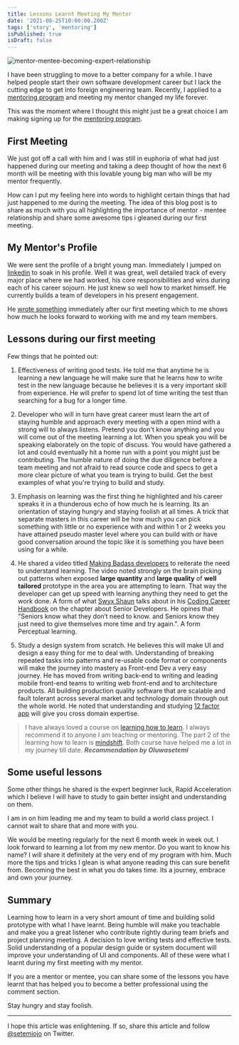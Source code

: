 ```yaml
---
title: Lessons Learnt Meeting My Mentor
date: '2021-08-25T10:00:00.200Z'
tags: ['story', 'mentoring']
isPublished: true
isDraft: false
---
```


![mentor-mentee-becoming-expert-relationship](https://res.cloudinary.com/drnqdd87d/image/upload/v1629727031/Personal/image_mrtiim.png "mentor-mentee-expert")

I have been struggling to move to a better company for a while. I have helped people start their own software development career but I lack the cutting edge to get into foreign engineering team. Recently, I applied to a [mentoring program](https://pipeline.talentql.com/) and meeting my mentor changed my life forever.

This was the moment where I thought this might just be a great choice I am making signing up for the [mentoring program](https://pipeline.talentql.com/).

## First Meeting

We just got off a call with him and I was still in euphoria of what had just happened during our meeting and taking a deep thought of how the next 6 month will be  meeting with this lovable young big man who will be my mentor frequently.

How can I put my feeling here into words to highlight certain things that had just happened to me during the meeting. The idea of this blog post is to share as much with you all highlighting the importance of mentor - mentee relationship and share some awesome tips i gleaned during our first meeting.

## My Mentor's Profile

We were sent the profile of a bright young man. Immediately I jumped on [linkedin](https://linkedin.com) to soak in his profile. Well it was great, well detailed track of every major place where we had worked, his core responsibilities and wins during each of his career sojourn. He just knew so well how to market himself. He currently builds a team of developers in his present engagement.

He [wrote something](https://tomiwa.xyz/mentoring-intermediate-frontend-developers-at-talentql/) immediately after our first meeting which to me shows how much he looks forward to working with me and my team members.

## Lessons during our first meeting

Few things that he pointed out:

1. Effectiveness of writing good tests. He told me that anytime he is learning a new language he will make sure that he learns how to write test in the new language because he believes it is a very important skill from experience. He will prefer to spend lot of time writing the test than searching for a bug for a longer time.

2. Developer who will in turn have great career must learn the art of staying humble and approach every meeting with a open mind with a strong will to always listens. Pretend you don't know anything and you will come out of the meeting learning a lot. When you speak you will be speaking elaborately on the topic of discuss.  You would have gathered a lot and could eventually hit a home run with a point you might just be contributing. The humble nature of doing the due diligence before a team meeting and not afraid to read source code and specs to get a more clear picture of what you team is trying to build. Get the best examples of what you're trying to build and study.

3. Emphasis on learning was the first thing he highlighted and his career speaks it in a thunderous echo of how much he is learning. Its an orientation of staying hungry and staying foolish at all times. A trick that separate masters in this career will be how much you can pick something with little or no experience with and within 1 or 2 weeks you have attained pseudo master level where you can build with or have good conversation around the topic like it is something you have been using for a while.

4. He shared a video titled [Making Badass developers](https://www.youtube.com/watch?v=FKTxC9pl-WM&ab_channel=O%27Reilly) to reiterate the need to understand learning. The video noted strongly on the brain picking out patterns when exposed **large quantity** and **large quality** of **well tailored** prototype in the area you are attempting to learn. That way the developer can get up speed with learning anything they need to get the work done. A form of what [Swyx Shaun](https://www.swyx.io/) talks about in his [Coding Career Handbook](https://www.learninpublic.org/) on the chapter about Senior Developers. He opines that "Seniors know what they don’t need to know. and Seniors know they just need to give themselves more time and try again.". A form Perceptual learning.

5. Study a design system from scratch. He believes this will make UI and design a easy thing for me to deal with. Understanding of breaking repeated tasks into patterns and re-usable code format or components will make the journey into mastery as Front-end Dev a very easy journey. He has moved from writing back-end to writing and leading mobile front-end teams to writing web front-end and to architecture products. All building production quality software that are scalable and fault tolerant across several market and technology domain through out the whole world. He noted that understanding and studying [12 factor app](https://12factor.net/) will give you cross domain expertise.

> I have always loved a course on [learning how to learn](https://www.coursera.org/learn/learning-how-to-learn). I always recommend it to anyone I am teaching or mentoring. The part 2 of the learning how to learn is [mindshift](https://www.coursera.org/learn/mindshift). Both course have helped me a lot in my journey till date.
> ***Recommendation by Oluwasetemi***

## Some useful lessons

Some other things he shared is the expert beginner luck, Rapid Acceleration which I believe I will have to study to gain better insight and understanding on them.

I am in on him leading me and my team to build a world class project. I cannot wait to share that and more with you.

We would be meeting regularly for the next 6 month week in week out. I look forward to learning a lot from my new mentor. Do you want to know his name? I will share it definitely at the very end of my program with him. Much more the tips and tricks I glean is what anyone reading this can sure benefit from. Becoming the best in what you do takes time. Its a journey, embrace and own your journey.

## Summary

Learning how to learn in a very short amount of time and building solid prototype with what I have learnt. Being humble will make you teachable and make you a great listener who contribute rightly during team briefs and project planning meeting. A decision to love writing tests and effective tests. Solid understanding of a popular design guide or system document will improve your understanding of UI and components. All of these were what I learnt during my first meeting with my mentor.

If you are a mentor or mentee, you can share some of the lessons you have learnt that has helped you to become a better professional using the comment section.

Stay hungry and stay foolish.

<hr />

I hope this article was enlightening. If so, share this article and follow [@setemiojo](https://twitter.com/setemiojo) on Twitter.

